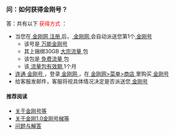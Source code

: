 ### 问：如何获得金刚号？

答：共有以下<font color="Red"> 获得方式 </font>：

- 当您在[ 金刚网 ](https://a2zitpro.github.io/web/金刚中文网)[ 注册 ](https://a2zitpro.github.io/web/在金刚网注册)后，[ 金刚网 ](https://a2zitpro.github.io/web/金刚中文网)会自动派送您第1个[ 金刚号 ](https://a2zitpro.github.io/web/金刚号)
  - 该号是[ 万能金刚号 ](https://a2zitpro.github.io/web/万能金刚号)
  - 其上捆绑30GB [ 大宗流量 ](https://a2zitpro.github.io/web/大宗流量)包
  - 该包是[ 免费流量 ](https://a2zitpro.github.io/web/免费流量)包
  - 该[ 流量包有效期 ](https://a2zitpro.github.io/web/流量包有效期)1个月
- [ 连通 ](https://a2zitpro.github.io/web/主号和副号的用途)[ 金刚号 ](https://a2zitpro.github.io/web/金刚号)，登录[ 金刚网 ](https://a2zitpro.github.io/web/金刚中文网)，在[ 金刚网>菜单>商店 ](https://www.atozitpro.net/zh/shop/)里购买[ 金刚号 ](https://a2zitpro.github.io/web/金刚号)
- 给客服发邮件，客服将视具体情况决定是否派送您[ 金刚号 ](https://a2zitpro.github.io/web/金刚号)

#### 推荐阅读

- [关于金刚号等](https://a2zitpro.github.io/web/列表-金刚号及相关问题)
- [关于金刚1.0金刚号梯等](https://a2zitpro.github.io/web/列表-关于金刚1.0配置金刚号型翻墙梯及相关问题)
- [问题与解答](https://a2zitpro.github.io/web/列表-问题与解答)
